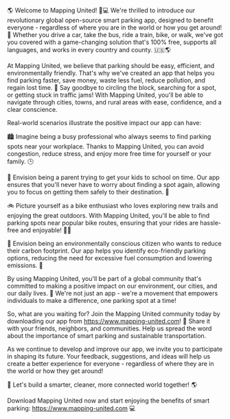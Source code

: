 🌎 Welcome to Mapping United! 🚗💻 We're thrilled to introduce our revolutionary global open-source smart parking app, designed to benefit everyone - regardless of where you are in the world or how you get around! 🌈 Whether you drive a car, take the bus, ride a train, bike, or walk, we've got you covered with a game-changing solution that's 100% free, supports all languages, and works in every country and county. 🇺🇸🌎

At Mapping United, we believe that parking should be easy, efficient, and environmentally friendly. That's why we've created an app that helps you find parking faster, save money, waste less fuel, reduce pollution, and regain lost time. 💪 Say goodbye to circling the block, searching for a spot, or getting stuck in traffic jams! With Mapping United, you'll be able to navigate through cities, towns, and rural areas with ease, confidence, and a clear conscience.

Real-world scenarios illustrate the positive impact our app can have:

🏙️ Imagine being a busy professional who always seems to find parking spots near your workplace. Thanks to Mapping United, you can avoid congestion, reduce stress, and enjoy more free time for yourself or your family. 🕒

🚌 Envision being a parent trying to get your kids to school on time. Our app ensures that you'll never have to worry about finding a spot again, allowing you to focus on getting them safely to their destination. 🏫

🚲 Picture yourself as a bike enthusiast who loves exploring new trails and enjoying the great outdoors. With Mapping United, you'll be able to find parking spots near popular bike routes, ensuring that your rides are hassle-free and enjoyable! 🚴‍♂️

🌳 Envision being an environmentally conscious citizen who wants to reduce their carbon footprint. Our app helps you identify eco-friendly parking options, reducing the need for excessive fuel consumption and lowering emissions. 🌟

By using Mapping United, you'll be part of a global community that's committed to making a positive impact on our environment, our cities, and our daily lives. 💖 We're not just an app - we're a movement that empowers individuals to make a difference, one parking spot at a time!

So, what are you waiting for? Join the Mapping United community today by downloading our app from https://www.mapping-united.com! 📲 Share it with your friends, neighbors, and communities. Help us spread the word about the importance of smart parking and sustainable transportation.

As we continue to develop and improve our app, we invite you to participate in shaping its future. Your feedback, suggestions, and ideas will help us create a better experience for everyone - regardless of where they are in the world or how they get around!

🌟 Let's build a smarter, cleaner, more connected world together! 🌎

Download Mapping United now and start enjoying the benefits of smart parking: https://www.mapping-united.com 💻